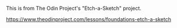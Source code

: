 This is from The Odin Project's "Etch-a-Sketch" project.

https://www.theodinproject.com/lessons/foundations-etch-a-sketch